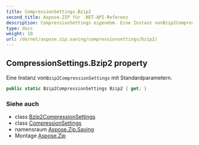 ```yaml
---
title: CompressionSettings.Bzip2
second_title: Aspose.ZIP für .NET-API-Referenz
description: CompressionSettings eigendom. Eine Instanz vonBzip2CompressionSettings mit Standardparametern.
type: docs
weight: 10
url: /de/net/aspose.zip.saving/compressionsettings/bzip2/
---
```

## CompressionSettings.Bzip2 property

Eine Instanz von`Bzip2CompressionSettings` mit Standardparametern.

```csharp
public static Bzip2CompressionSettings Bzip2 { get; }
```

### Siehe auch

* class [Bzip2CompressionSettings](../../bzip2compressionsettings/)
* class [CompressionSettings](../)
* namensraum [Aspose.Zip.Saving](../../compressionsettings/)
* Montage [Aspose.Zip](../../../)


